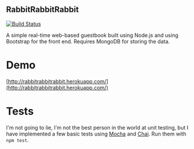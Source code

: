 RabbitRabbitRabbit
------------------

[![Build Status](https://travis-ci.org/matthewbdaly/rabbitrabbitrabbit.png?branch=master)](https://travis-ci.org/matthewbdaly/rabbitrabbitrabbit)

A simple real-time web-based guestbook built using Node.js and using Bootstrap for the front end. Requires MongoDB for storing the data.

Demo
====

[http://rabbitrabbitrabbit.herokuapp.com/](http://rabbitrabbitrabbit.herokuapp.com/)

Tests
=====

I'm not going to lie, I'm not the best person in the world at unit testing, but I have implemented a few basic tests using [Mocha](http://visionmedia.github.io/mocha/) and [Chai](http://chaijs.com/). Run them with `npm test`.
